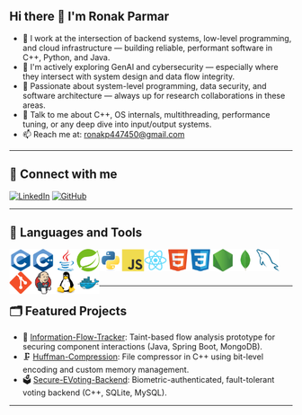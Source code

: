 ## Hi there 👋 I'm Ronak Parmar

- 🔧 I work at the intersection of backend systems, low-level programming, and cloud infrastructure — building reliable, performant software in C++, Python, and Java.
- 🌱 I'm actively exploring GenAI and cybersecurity — especially where they intersect with system design and data flow integrity.
- 🧪 Passionate about system-level programming, data security, and software architecture — always up for research collaborations in these areas.
- 🧵 Talk to me about C++, OS internals, multithreading, performance tuning, or any deep dive into input/output systems.
- 📫 Reach me at: ronakp447450@gmail.com

---

## 🚀 Connect with me

[![LinkedIn](https://img.shields.io/badge/LinkedIn-blue?style=for-the-badge&logo=linkedin)](https://www.linkedin.com/in/ronakj8617/)
[![GitHub](https://img.shields.io/badge/GitHub-black?style=for-the-badge&logo=github)](https://github.com/ronakj8617)

---

## 🧰 Languages and Tools

<img align="left" alt="C" width="40px" src="https://raw.githubusercontent.com/devicons/devicon/master/icons/c/c-original.svg" />
<img align="left" alt="C++" width="40px" src="https://raw.githubusercontent.com/devicons/devicon/master/icons/cplusplus/cplusplus-original.svg" />
<img align="left" alt="Java" width="40px" src="https://raw.githubusercontent.com/devicons/devicon/master/icons/java/java-original.svg" />
<img align="left" alt="Spring Boot" width="40px" src="https://raw.githubusercontent.com/devicons/devicon/master/icons/spring/spring-original.svg" />
<img align="left" alt="Python" width="40px" src="https://raw.githubusercontent.com/devicons/devicon/master/icons/python/python-original.svg" />
<img align="left" alt="JavaScript" width="40px" src="https://raw.githubusercontent.com/devicons/devicon/master/icons/javascript/javascript-original.svg" />
<img align="left" alt="React" width="40px" src="https://raw.githubusercontent.com/devicons/devicon/master/icons/react/react-original.svg" />
<img align="left" alt="HTML5" width="40px" src="https://raw.githubusercontent.com/devicons/devicon/master/icons/html5/html5-original.svg" />
<img align="left" alt="CSS3" width="40px" src="https://raw.githubusercontent.com/devicons/devicon/master/icons/css3/css3-original.svg" />
<img align="left" alt="Node.js" width="40px" src="https://raw.githubusercontent.com/devicons/devicon/master/icons/nodejs/nodejs-original.svg" />
<img align="left" alt="MongoDB" width="40px" src="https://raw.githubusercontent.com/devicons/devicon/master/icons/mongodb/mongodb-original.svg" />
<img align="left" alt="MySQL" width="40px" src="https://raw.githubusercontent.com/devicons/devicon/master/icons/mysql/mysql-original.svg" />
<img align="left" alt="Git" width="40px" src="https://raw.githubusercontent.com/devicons/devicon/master/icons/git/git-original.svg" />
<img align="left" alt="Jenkins" width="40px" src="https://raw.githubusercontent.com/devicons/devicon/master/icons/jenkins/jenkins-original.svg" />
<img align="left" alt="Linux" width="40px" src="https://raw.githubusercontent.com/devicons/devicon/master/icons/linux/linux-original.svg" />
<img align="left" alt="Docker" width="40px" src="https://raw.githubusercontent.com/devicons/devicon/master/icons/docker/docker-original.svg" />
<br /><br /><br />

---
## 🗂 Featured Projects

- 🔐 [Information-Flow-Tracker](https://github.com/ronakj8617/Information-Flow-Tracker): Taint-based flow analysis prototype for securing component interactions (Java, Spring Boot, MongoDB).
- 🗜 [Huffman-Compression](https://github.com/ronakj8617/Huffman-File-Compressor): File compressor in C++ using bit-level encoding and custom memory management.
- 🗳 [Secure-EVoting-Backend](https://github.com/ronakj8617/E-voting): Biometric-authenticated, fault-tolerant voting backend (C++, SQLite, MySQL).

---
